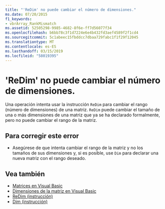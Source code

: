 ```yaml
---
title: "'ReDim' no puede cambiar el número de dimensiones."
ms.date: 07/20/2015
f1_keywords:
- vbrArray_RankMismatch
ms.assetid: 52505298-9985-4682-8f6e-ff7d56077f34
ms.openlocfilehash: b6bb78c3f1d7224e6e4b432fd3aef4589f2f1cd4
ms.sourcegitcommit: 5c1abeec15fbddcc7dbaa729fabc1f1f29f12045
ms.translationtype: MT
ms.contentlocale: es-ES
ms.lasthandoff: 03/15/2019
ms.locfileid: "58019395"
---
```

# <a name="redim-cannot-change-the-number-of-dimensions"></a>'ReDim' no puede cambiar el número de dimensiones.
Una operación intenta usar la instrucción `ReDim` para cambiar el rango (número de dimensiones) de una matriz. `ReDim` puede cambiar el tamaño de una o más dimensiones de una matriz que ya se ha declarado formalmente, pero no puede cambiar el rango de la matriz.  
  
## <a name="to-correct-this-error"></a>Para corregir este error  
  
-   Asegúrese de que intenta cambiar el rango de la matriz y no los tamaños de sus dimensiones y, si es posible, use `Dim` para declarar una nueva matriz con el rango deseado.  
  
## <a name="see-also"></a>Vea también

- [Matrices en Visual Basic](~/docs/visual-basic/programming-guide/language-features/arrays/index.md)
- [Dimensiones de la matriz en Visual Basic](~/docs/visual-basic/programming-guide/language-features/arrays/array-dimensions.md)
- [ReDim (instrucción)](../../visual-basic/language-reference/statements/redim-statement.md)
- [Dim (instrucción)](../../visual-basic/language-reference/statements/dim-statement.md)
